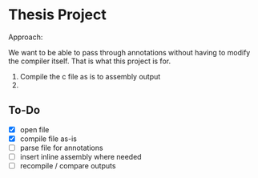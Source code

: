 # Thesis Project
Approach: 

We want to be able to pass through annotations without having to modify the compiler itself. That is what this project is for. 

1. Compile the c file as is to assembly output
2. 

## To-Do

- [x] open file
- [x] compile file as-is
- [ ] parse file for annotations
- [ ] insert inline assembly where needed
- [ ] recompile / compare outputs